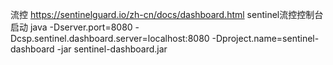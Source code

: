 流控
https://sentinelguard.io/zh-cn/docs/dashboard.html    sentinel流控控制台启动 
java -Dserver.port=8080 -Dcsp.sentinel.dashboard.server=localhost:8080 -Dproject.name=sentinel-dashboard -jar sentinel-dashboard.jar